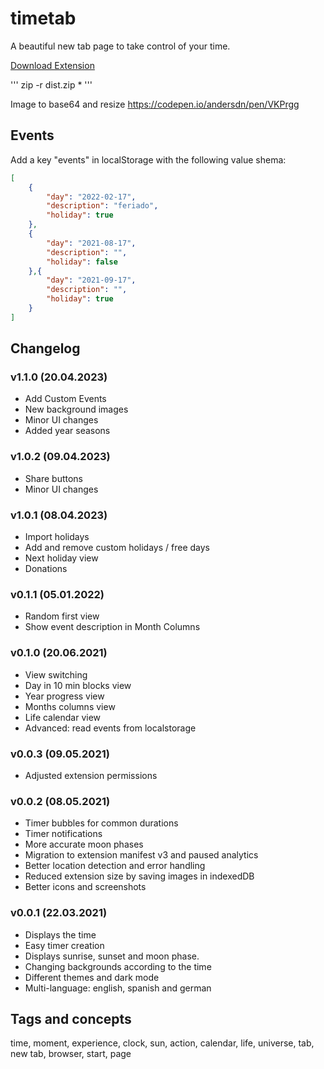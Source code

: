 # timetab

A beautiful new tab page to take control of your time.

[Download Extension](https://chrome.google.com/webstore/detail/timetab/liobdfgkcgpgfeoemlcoelichpjpbkhe)

'''
zip -r dist.zip *
'''

Image to base64 and resize
https://codepen.io/andersdn/pen/VKPrgg

## Events

Add a key "events" in localStorage with the following value shema:

```json
[
    {
        "day": "2022-02-17",
        "description": "feriado",
        "holiday": true
    },
    {
        "day": "2021-08-17",
        "description": "",
        "holiday": false
    },{
        "day": "2021-09-17",
        "description": "",
        "holiday": true
    }
]
```

## Changelog

### v1.1.0 (20.04.2023)

 - Add Custom Events
 - New background images
 - Minor UI changes
 - Added year seasons

### v1.0.2 (09.04.2023)

 - Share buttons
 - Minor UI changes

### v1.0.1 (08.04.2023)

 - Import holidays
 - Add and remove custom holidays / free days
 - Next holiday view
 - Donations

### v0.1.1 (05.01.2022)

 - Random first view
 - Show event description in Month Columns

### v0.1.0 (20.06.2021)

 - View switching
 - Day in 10 min blocks view
 - Year progress view
 - Months columns view
 - Life calendar view
 - Advanced: read events from localstorage

### v0.0.3 (09.05.2021)

 - Adjusted extension permissions

### v0.0.2 (08.05.2021)

 - Timer bubbles for common durations
 - Timer notifications
 - More accurate moon phases
 - Migration to extension manifest v3 and paused analytics
 - Better location detection and error handling
 - Reduced extension size by saving images in indexedDB
 - Better icons and screenshots

### v0.0.1 (22.03.2021)

 - Displays the time
 - Easy timer creation
 - Displays sunrise, sunset and moon phase.
 - Changing backgrounds according to the time
 - Different themes and dark mode
 - Multi-language: english, spanish and german

## Tags and concepts

time, moment, experience, clock, sun, action, calendar, life, universe, tab, new tab, browser, start, page